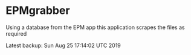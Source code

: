# EPMgrabber
Using a database from the EPM app this application scrapes the files as required


Latest backup: Sun Aug 25 17:14:02 UTC 2019
